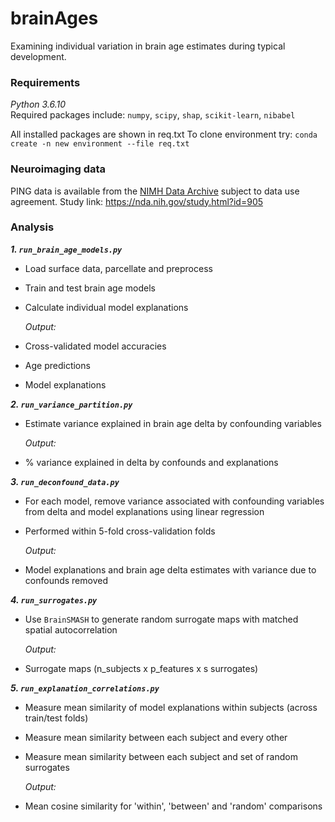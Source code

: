 # brainAges
Examining individual variation in brain age estimates during typical development.


### Requirements
_Python 3.6.10_  
Required packages include: `numpy`, `scipy`, `shap`, `scikit-learn`, `nibabel`

All installed packages are shown in req.txt
To clone environment try: `conda create -n new environment --file req.txt`

### Neuroimaging data
PING data is available from the [NIMH Data Archive](https://nda.nih.gov/about.html) subject to data use agreement. Study link: https://nda.nih.gov/study.html?id=905

### Analysis
_**1. `run_brain_age_models.py`**_  
- Load surface data, parcellate and preprocess  
- Train and test brain age models
- Calculate individual model explanations  

  _Output:_
- Cross-validated model accuracies
- Age predictions  
- Model explanations

_**2. `run_variance_partition.py`**_
- Estimate variance explained in brain age delta by confounding variables

  _Output:_
- % variance explained in delta by confounds and explanations

_**3. `run_deconfound_data.py`**_
- For each model, remove variance associated with confounding variables from delta and model explanations using linear regression
- Performed within 5-fold cross-validation folds   

  _Output:_
- Model explanations and brain age delta estimates with variance due to confounds removed

_**4. `run_surrogates.py`**_
- Use `BrainSMASH` to generate random surrogate maps with matched spatial autocorrelation  

  _Output:_
- Surrogate maps (n_subjects x p_features x s surrogates)

_**5. `run_explanation_correlations.py`**_
- Measure mean similarity of model explanations within subjects (across train/test folds)
- Measure mean similarity between each subject and every other
- Measure mean similarity between each subject and set of random surrogates

  _Output:_
- Mean cosine similarity for 'within', 'between' and 'random' comparisons
